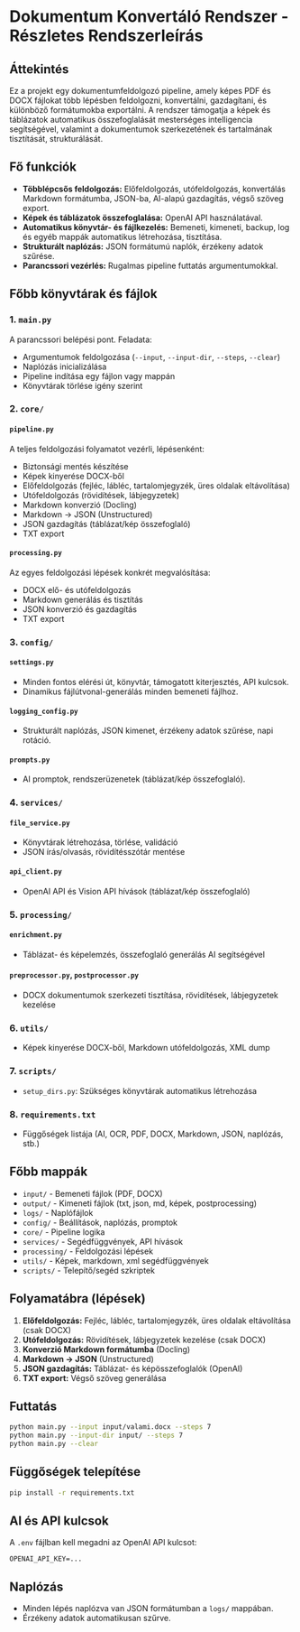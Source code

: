 # Dokumentum Konvertáló Rendszer - Részletes Rendszerleírás

## Áttekintés

Ez a projekt egy dokumentumfeldolgozó pipeline, amely képes PDF és DOCX fájlokat több lépésben feldolgozni, konvertálni, gazdagítani, és különböző formátumokba exportálni. A rendszer támogatja a képek és táblázatok automatikus összefoglalását mesterséges intelligencia segítségével, valamint a dokumentumok szerkezetének és tartalmának tisztítását, strukturálását.

## Fő funkciók

- **Többlépcsős feldolgozás:** Előfeldolgozás, utófeldolgozás, konvertálás Markdown formátumba, JSON-ba, AI-alapú gazdagítás, végső szöveg export.
- **Képek és táblázatok összefoglalása:** OpenAI API használatával.
- **Automatikus könyvtár- és fájlkezelés:** Bemeneti, kimeneti, backup, log és egyéb mappák automatikus létrehozása, tisztítása.
- **Strukturált naplózás:** JSON formátumú naplók, érzékeny adatok szűrése.
- **Parancssori vezérlés:** Rugalmas pipeline futtatás argumentumokkal.

## Főbb könyvtárak és fájlok

### 1. `main.py`

A parancssori belépési pont. Feladata:

- Argumentumok feldolgozása (`--input`, `--input-dir`, `--steps`, `--clear`)
- Naplózás inicializálása
- Pipeline indítása egy fájlon vagy mappán
- Könyvtárak törlése igény szerint

### 2. `core/`

#### `pipeline.py`

A teljes feldolgozási folyamatot vezérli, lépésenként:

- Biztonsági mentés készítése
- Képek kinyerése DOCX-ből
- Előfeldolgozás (fejléc, lábléc, tartalomjegyzék, üres oldalak eltávolítása)
- Utófeldolgozás (rövidítések, lábjegyzetek)
- Markdown konverzió (Docling)
- Markdown → JSON (Unstructured)
- JSON gazdagítás (táblázat/kép összefoglaló)
- TXT export

#### `processing.py`

Az egyes feldolgozási lépések konkrét megvalósítása:

- DOCX elő- és utófeldolgozás
- Markdown generálás és tisztítás
- JSON konverzió és gazdagítás
- TXT export

### 3. `config/`

#### `settings.py`

- Minden fontos elérési út, könyvtár, támogatott kiterjesztés, API kulcsok.
- Dinamikus fájlútvonal-generálás minden bemeneti fájlhoz.

#### `logging_config.py`

- Strukturált naplózás, JSON kimenet, érzékeny adatok szűrése, napi rotáció.

#### `prompts.py`

- AI promptok, rendszerüzenetek (táblázat/kép összefoglaló).

### 4. `services/`

#### `file_service.py`

- Könyvtárak létrehozása, törlése, validáció
- JSON írás/olvasás, rövidítésszótár mentése

#### `api_client.py`

- OpenAI API és Vision API hívások (táblázat/kép összefoglaló)

### 5. `processing/`

#### `enrichment.py`

- Táblázat- és képelemzés, összefoglaló generálás AI segítségével

#### `preprocessor.py`, `postprocessor.py`

- DOCX dokumentumok szerkezeti tisztítása, rövidítések, lábjegyzetek kezelése

### 6. `utils/`

- Képek kinyerése DOCX-ből, Markdown utófeldolgozás, XML dump

### 7. `scripts/`

- `setup_dirs.py`: Szükséges könyvtárak automatikus létrehozása

### 8. `requirements.txt`

- Függőségek listája (AI, OCR, PDF, DOCX, Markdown, JSON, naplózás, stb.)

## Főbb mappák

- `input/` - Bemeneti fájlok (PDF, DOCX)
- `output/` - Kimeneti fájlok (txt, json, md, képek, postprocessing)
- `logs/` - Naplófájlok
- `config/` - Beállítások, naplózás, promptok
- `core/` - Pipeline logika
- `services/` - Segédfüggvények, API hívások
- `processing/` - Feldolgozási lépések
- `utils/` - Képek, markdown, xml segédfüggvények
- `scripts/` - Telepítő/segéd szkriptek

## Folyamatábra (lépések)

1. **Előfeldolgozás:** Fejléc, lábléc, tartalomjegyzék, üres oldalak eltávolítása (csak DOCX)
2. **Utófeldolgozás:** Rövidítések, lábjegyzetek kezelése (csak DOCX)
3. **Konverzió Markdown formátumba** (Docling)
4. **Markdown → JSON** (Unstructured)
5. **JSON gazdagítás:** Táblázat- és képösszefoglalók (OpenAI)
6. **TXT export:** Végső szöveg generálása

## Futtatás

```bash
python main.py --input input/valami.docx --steps 7
python main.py --input-dir input/ --steps 7
python main.py --clear
```

## Függőségek telepítése

```bash
pip install -r requirements.txt
```

## AI és API kulcsok

A `.env` fájlban kell megadni az OpenAI API kulcsot:

```plaintext
OPENAI_API_KEY=...
```

## Naplózás

- Minden lépés naplózva van JSON formátumban a `logs/` mappában.
- Érzékeny adatok automatikusan szűrve.
